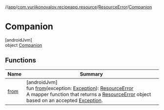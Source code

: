 //[app](../../../../index.md)/[com.yuriikonovalov.recipeapp.resource](../../index.md)/[ResourceError](../index.md)/[Companion](index.md)

# Companion

[androidJvm]\
object [Companion](index.md)

## Functions

| Name | Summary |
|---|---|
| [from](from.md) | [androidJvm]<br>fun [from](from.md)(exception: [Exception](https://kotlinlang.org/api/latest/jvm/stdlib/kotlin/-exception/index.html)): [ResourceError](../index.md)<br>A mapper function that returns a [ResourceError](../index.md) object based on an accepted [Exception](https://kotlinlang.org/api/latest/jvm/stdlib/kotlin/-exception/index.html). |
